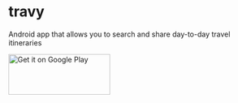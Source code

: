 # travy
Android app that allows you to search and share day-to-day travel itineraries

<a href='https://play.google.com/store/apps/details?id=com.itineraryfinder.itineraryfinder&hl=en&pcampaignid=MKT-Other-global-all-co-prtnr-py-PartBadge-Mar2515-1'><img alt='Get it on Google Play' src='https://play.google.com/intl/en_us/badges/images/generic/en_badge_web_generic.png' width='200' height='80'/></a>
